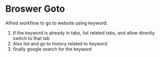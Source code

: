 # Broswer Goto

Alfred workflow to go to website using keyword:
1. if the keyword is already in tabs, list related tabs, and allow directly switch to that tab
2. Also list and go to history related to keyword
3. finally google search for the keyword

